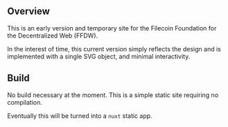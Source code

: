 ## Overview

This is an early version and temporary site for the Filecoin Foundation for the Decentralized Web (FFDW). 

In the interest of time, this current version simply reflects the design and is implemented with a single SVG object, and minimal interactivity.

## Build

No build necessary at the moment. This is a simple static site requiring no compilation.

Eventually this will be turned into a `nuxt` static app.